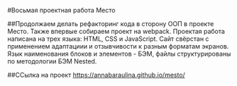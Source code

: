 #Восьмая проектная работа Место

##Продолжаем делать рефакторинг кода в сторону ООП в проекте Место. Также впервые собираем проект на webpack. Проектая работа написана на трех языка: HTML, CSS и JavaScript. Сайт свёрстан с применением адаптациии и отзывчивости к разным форматам экранов. Язык наименования блоков и элементов - БЭМ, файлы структурированы по методологии БЭМ Nested.

##ССылка на проект
https://annabaraulina.github.io/mesto/
